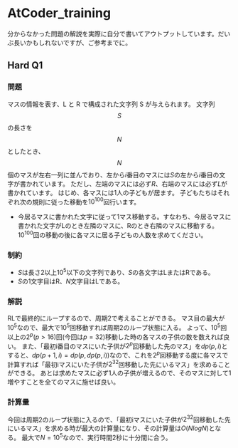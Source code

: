 # AtCoder_training
分からなかった問題の解説を実際に自分で書いてアウトプットしています。だいぶ長いかもしれないですが、ご参考までに。

## Hard Q1
### 問題
マスの情報を表す、L と R で構成された文字列 S が与えられます。
文字列$$S$$の長さを$$N$$としたとき、$$N$$個のマスが左右一列に並んでおり、左から$i$番目のマスには$S$の左から$i$番目の文字が書かれています。
ただし、左端のマスには必ず$R$、右端のマスには必ず$L$が書かれています。
はじめ、各マスには1人の子どもが居ます。
子どもたちはそれぞれ次の規則に従った移動を$10^100$回行います。
- 今居るマスに書かれた文字に従って1マス移動する。すなわち、今居るマスに書かれた文字がLのとき左隣のマスに、Rのとき右隣のマスに移動する。
$10^100$回の移動の後に各マスに居る子どもの人数を求めてください。
### 制約
- $S$は長さ$2$以上$10^5$以下の文字列であり、$S$の各文字はLまたはRである。
- $S$の1文字目はR、$N$文字目はLである。
### 解説
RLで最終的にループするので、周期2で考えることができる。
マス目の最大が$10^5$なので、最大で$10^5$回移動すれば周期2のループ状態に入る。
よって、$10^5$回以上の$2^p(p > 16)$回(今回は$p = 32$)移動した時の各マスの子供の数を数えれば良い。
また、「最初i番目のマスにいた子供が$2^p$回移動した先のマス」を$dp(p, i)$とすると、$dp(p + 1, i) = dp(p, dp(p, i))$なので、これを$2^p$回移動する度に各マスで計算すれば「最初iマスにいた子供が$2^32$回移動した先にいるマス」を求めることができる。
あとは求めたマスに必ず1人の子供が増えるので、そのマスに対して1増やすことを全てのマスに施せば良い。
### 計算量
今回は周期2のループ状態に入るので、「最初iマスにいた子供が$2^32$回移動した先にいるマス」を求める時が最大の計算量になり、その計算量は$O(NlogN)$となる。
最大で$N = 10^5$なので、実行時間2秒に十分間に合う。
